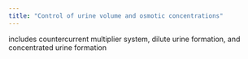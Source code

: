 ```yaml
---
title: "Control of urine volume and osmotic concentrations"
---
```

includes countercurrent multiplier system, dilute urine formation, and concentrated urine formation

